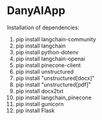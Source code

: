 # DanyAIApp

Installation of dependencies:

1. pip install langchain-community
2. pip install langchain
3. pip install python-dotenv
4. pip install langchain-openai
5. pip install pinecone-client
6. pip install unstructured
7. pip install "unstructured[docx]"
8. pip install "unstructured[pdf]"
9. pip install docx2txt
10. pip install langchain_pinecone
11. pip install gunicorn
12. pip install Flask
